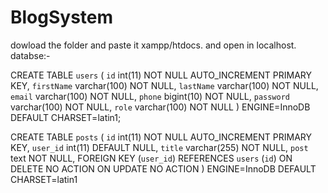 # BlogSystem

dowload the folder and paste it xampp/htdocs.
and open in localhost.
databse:-

CREATE TABLE `users` (
  `id` int(11) NOT NULL AUTO_INCREMENT PRIMARY KEY,
   `firstName` varchar(100) NOT NULL,
    `lastName` varchar(100) NOT NULL,
  `email` varchar(100) NOT NULL,
   `phone` bigint(10) NOT NULL,
  `password` varchar(100) NOT NULL,
   `role` varchar(100) NOT NULL
) ENGINE=InnoDB DEFAULT CHARSET=latin1;

CREATE TABLE `posts` (
 `id` int(11) NOT NULL AUTO_INCREMENT PRIMARY KEY,
 `user_id` int(11) DEFAULT NULL,
 `title` varchar(255) NOT NULL,
 `post` text NOT NULL,
  FOREIGN KEY (`user_id`) REFERENCES `users` (`id`) ON DELETE NO ACTION ON UPDATE NO ACTION
) ENGINE=InnoDB DEFAULT CHARSET=latin1
